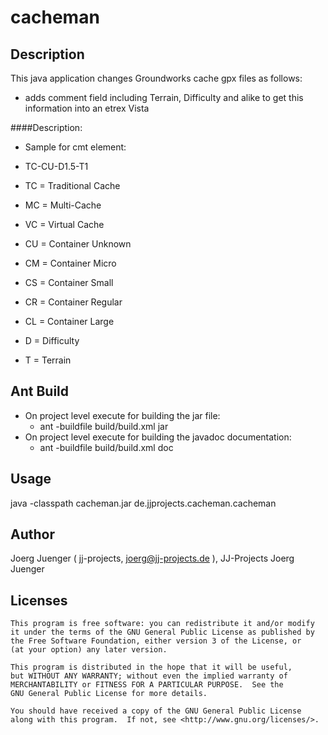 # cacheman		

## Description

This java application changes Groundworks cache gpx files as follows:
 * adds comment field including Terrain, Difficulty and alike to get this information into an etrex Vista


####Description:

  * Sample for cmt element:
   * <cmt>TC-CU-D1.5-T1</cmt>

 * TC = Traditional Cache
 * MC = Multi-Cache
 * VC = Virtual Cache


 * CU = Container Unknown
 * CM = Container Micro
 * CS = Container Small
 * CR = Container Regular
 * CL = Container Large

 * D<num> = Difficulty <Zahl>
 
 * T<num> = Terrain <Zahl>



## Ant Build

 - On project level execute for building the jar file:
	- ant -buildfile build/build.xml jar
 - On project level execute for building the javadoc documentation:
	- ant -buildfile build/build.xml doc
	
## Usage

java -classpath cacheman.jar de.jjprojects.cacheman.cacheman

## Author

Joerg Juenger ( jj-projects, joerg@jj-projects.de ), JJ-Projects Joerg Juenger

## Licenses

    This program is free software: you can redistribute it and/or modify
    it under the terms of the GNU General Public License as published by
    the Free Software Foundation, either version 3 of the License, or
    (at your option) any later version.

    This program is distributed in the hope that it will be useful,
    but WITHOUT ANY WARRANTY; without even the implied warranty of
    MERCHANTABILITY or FITNESS FOR A PARTICULAR PURPOSE.  See the
    GNU General Public License for more details.

    You should have received a copy of the GNU General Public License
    along with this program.  If not, see <http://www.gnu.org/licenses/>.

